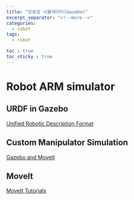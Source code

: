 ```yaml
---
title: "로봇암 시뮬레이터(Gazebo)"
excerpt_separator: "<!--more-->"
categories:
  - robot
tags:
  - robot

toc : true
toc_sticky : true
---
```


# Robot ARM simulator

## URDF in Gazebo
[Unified Robotic Description Format](https://classic.gazebosim.org/tutorials?tut=ros_urdf)     


## Custom Manipulator Simulation  
[Gazebo and MoveIt](https://medium.com/@tahsincankose/custom-manipulator-simulation-in-gazebo-and-motion-planning-with-moveit-c017eef1ea90)     

## MoveIt
[MoveIt Tutorials](https://moveit.picknik.ai/main/doc/tutorials/tutorials.html)     

